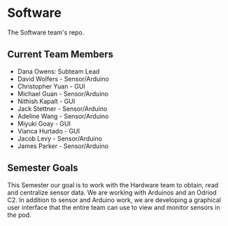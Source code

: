 # Software
The Software team's repo.

## Current Team Members
* Dana Owens: Subteam Lead
* David Wolfers - Sensor/Arduino
* Christopher Yuan - GUI
* Michael Guan - Sensor/Arduino
* Nithish Kapalt - GUI
* Jack Stettner - Sensor/Arduino
* Adeline Wang - Sensor/Arduino
* Miyuki Goay - GUI
* Vianca Hurtado - GUI
* Jacob Levy - Sensor/Arduino
* James Parker - Sensor/Arduino


## Semester Goals
This Semester our goal is to work with the Hardware team to obtain, read and centralize sensor data. We are working with Arduinos and an Odriod C2. In addition to sensor and Arduino work, we are developing a graphical user interface that the entire team can use to view and monitor sensors in the pod.



